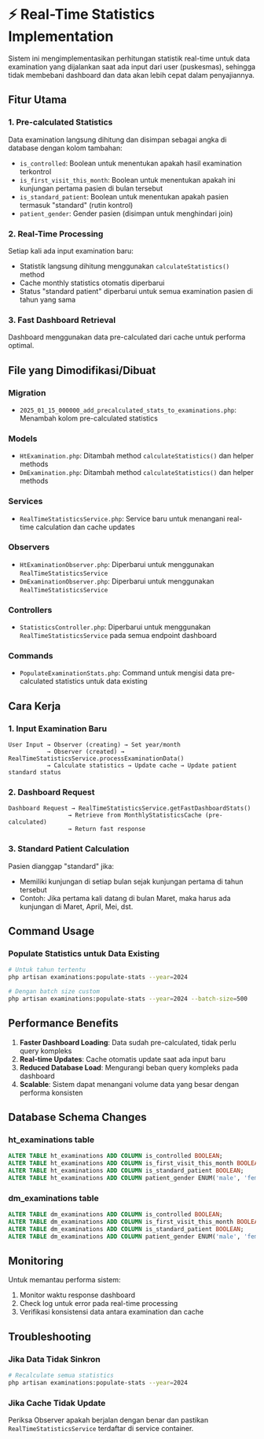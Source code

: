 # ⚡ Real-Time Statistics Implementation

Sistem ini mengimplementasikan perhitungan statistik real-time untuk data examination yang dijalankan saat ada input dari user (puskesmas), sehingga tidak membebani dashboard dan data akan lebih cepat dalam penyajiannya.

## Fitur Utama

### 1. Pre-calculated Statistics
Data examination langsung dihitung dan disimpan sebagai angka di database dengan kolom tambahan:
- `is_controlled`: Boolean untuk menentukan apakah hasil examination terkontrol
- `is_first_visit_this_month`: Boolean untuk menentukan apakah ini kunjungan pertama pasien di bulan tersebut
- `is_standard_patient`: Boolean untuk menentukan apakah pasien termasuk "standard" (rutin kontrol)
- `patient_gender`: Gender pasien (disimpan untuk menghindari join)

### 2. Real-Time Processing
Setiap kali ada input examination baru:
- Statistik langsung dihitung menggunakan `calculateStatistics()` method
- Cache monthly statistics otomatis diperbarui
- Status "standard patient" diperbarui untuk semua examination pasien di tahun yang sama

### 3. Fast Dashboard Retrieval
Dashboard menggunakan data pre-calculated dari cache untuk performa optimal.

## File yang Dimodifikasi/Dibuat

### Migration
- `2025_01_15_000000_add_precalculated_stats_to_examinations.php`: Menambah kolom pre-calculated statistics

### Models
- `HtExamination.php`: Ditambah method `calculateStatistics()` dan helper methods
- `DmExamination.php`: Ditambah method `calculateStatistics()` dan helper methods

### Services
- `RealTimeStatisticsService.php`: Service baru untuk menangani real-time calculation dan cache updates

### Observers
- `HtExaminationObserver.php`: Diperbarui untuk menggunakan `RealTimeStatisticsService`
- `DmExaminationObserver.php`: Diperbarui untuk menggunakan `RealTimeStatisticsService`

### Controllers
- `StatisticsController.php`: Diperbarui untuk menggunakan `RealTimeStatisticsService` pada semua endpoint dashboard

### Commands
- `PopulateExaminationStats.php`: Command untuk mengisi data pre-calculated statistics untuk data existing

## Cara Kerja

### 1. Input Examination Baru
```
User Input → Observer (creating) → Set year/month
           → Observer (created) → RealTimeStatisticsService.processExaminationData()
           → Calculate statistics → Update cache → Update patient standard status
```

### 2. Dashboard Request
```
Dashboard Request → RealTimeStatisticsService.getFastDashboardStats()
                 → Retrieve from MonthlyStatisticsCache (pre-calculated)
                 → Return fast response
```

### 3. Standard Patient Calculation
Pasien dianggap "standard" jika:
- Memiliki kunjungan di setiap bulan sejak kunjungan pertama di tahun tersebut
- Contoh: Jika pertama kali datang di bulan Maret, maka harus ada kunjungan di Maret, April, Mei, dst.

## Command Usage

### Populate Statistics untuk Data Existing
```bash
# Untuk tahun tertentu
php artisan examinations:populate-stats --year=2024

# Dengan batch size custom
php artisan examinations:populate-stats --year=2024 --batch-size=500
```

## Performance Benefits

1. **Faster Dashboard Loading**: Data sudah pre-calculated, tidak perlu query kompleks
2. **Real-time Updates**: Cache otomatis update saat ada input baru
3. **Reduced Database Load**: Mengurangi beban query kompleks pada dashboard
4. **Scalable**: Sistem dapat menangani volume data yang besar dengan performa konsisten

## Database Schema Changes

### ht_examinations table
```sql
ALTER TABLE ht_examinations ADD COLUMN is_controlled BOOLEAN;
ALTER TABLE ht_examinations ADD COLUMN is_first_visit_this_month BOOLEAN;
ALTER TABLE ht_examinations ADD COLUMN is_standard_patient BOOLEAN;
ALTER TABLE ht_examinations ADD COLUMN patient_gender ENUM('male', 'female');
```

### dm_examinations table
```sql
ALTER TABLE dm_examinations ADD COLUMN is_controlled BOOLEAN;
ALTER TABLE dm_examinations ADD COLUMN is_first_visit_this_month BOOLEAN;
ALTER TABLE dm_examinations ADD COLUMN is_standard_patient BOOLEAN;
ALTER TABLE dm_examinations ADD COLUMN patient_gender ENUM('male', 'female');
```

## Monitoring

Untuk memantau performa sistem:
1. Monitor waktu response dashboard
2. Check log untuk error pada real-time processing
3. Verifikasi konsistensi data antara examination dan cache

## Troubleshooting

### Jika Data Tidak Sinkron
```bash
# Recalculate semua statistics
php artisan examinations:populate-stats --year=2024
```

### Jika Cache Tidak Update
Periksa Observer apakah berjalan dengan benar dan pastikan `RealTimeStatisticsService` terdaftar di service container.